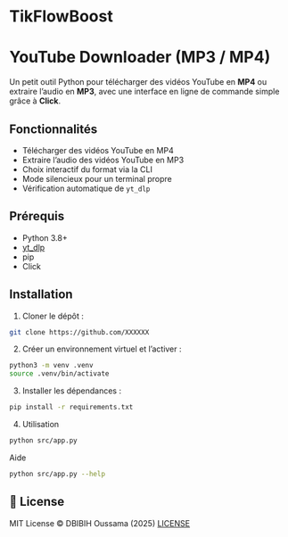 # TikFlowBoost

# YouTube Downloader (MP3 / MP4)

Un petit outil Python pour télécharger des vidéos YouTube en **MP4** ou extraire l’audio en **MP3**, avec une interface en ligne de commande simple grâce à **Click**.

## Fonctionnalités

- Télécharger des vidéos YouTube en MP4
- Extraire l’audio des vidéos YouTube en MP3
- Choix interactif du format via la CLI
- Mode silencieux pour un terminal propre
- Vérification automatique de `yt_dlp`

## Prérequis

- Python 3.8+
- [yt_dlp](https://github.com/yt-dlp/yt-dlp)
- pip
- Click

## Installation

1. Cloner le dépôt :

```bash
git clone https://github.com/XXXXXX
```

2. Créer un environnement virtuel et l’activer :

```bash
python3 -m venv .venv
source .venv/bin/activate
```

3. Installer les dépendances :

```bash
pip install -r requirements.txt
```

4. Utilisation

```bash
python src/app.py
```

Aide
```bash 
python src/app.py --help
```

## 📃 License

MIT License © DBIBIH Oussama (2025)
[LICENSE](LICENSE)